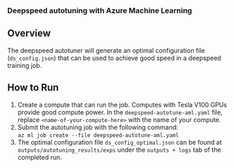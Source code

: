 ### Deepspeed autotuning with Azure Machine Learning
## Overview
The deepspeed autotuner will generate an optimal configuration file (``ds_config.json``) that can be used to achieve good speed in a deepspeed training job.
## How to Run
1. Create a compute that can run the job. Computes with Tesla V100 GPUs provide good compute power. In the ``deepspeed-autotune-aml.yaml`` file, replace ``<name-of-your-compute-here>`` with the name of your compute.
2. Submit the autotuning job with the following command:<br />
```az ml job create --file deepspeed-autotune-aml.yaml```
3. The optimal configuration file ``ds_config_optimal.json`` can be found at ``outputs/autotuning_results/exps`` under the ``outputs + logs`` tab of the completed run.